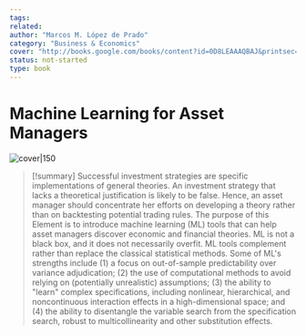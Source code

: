 ```yaml
---
tags: 
related: 
author: "Marcos M. López de Prado"
category: "Business & Economics"
cover: "http://books.google.com/books/content?id=0D8LEAAAQBAJ&printsec=frontcover&img=1&zoom=1&edge=curl&source=gbs_api"
status: not-started
type: book
---
```


# Machine Learning for Asset Managers
![cover|150](http://books.google.com/books/content?id=0D8LEAAAQBAJ&printsec=frontcover&img=1&zoom=1&edge=curl&source=gbs_api)



> [!summary]
> Successful investment strategies are specific implementations of general theories. An investment strategy that lacks a theoretical justification is likely to be false. Hence, an asset manager should concentrate her efforts on developing a theory rather than on backtesting potential trading rules. The purpose of this Element is to introduce machine learning (ML) tools that can help asset managers discover economic and financial theories. ML is not a black box, and it does not necessarily overfit. ML tools complement rather than replace the classical statistical methods. Some of ML's strengths include (1) a focus on out-of-sample predictability over variance adjudication; (2) the use of computational methods to avoid relying on (potentially unrealistic) assumptions; (3) the ability to "learn" complex specifications, including nonlinear, hierarchical, and noncontinuous interaction effects in a high-dimensional space; and (4) the ability to disentangle the variable search from the specification search, robust to multicollinearity and other substitution effects.